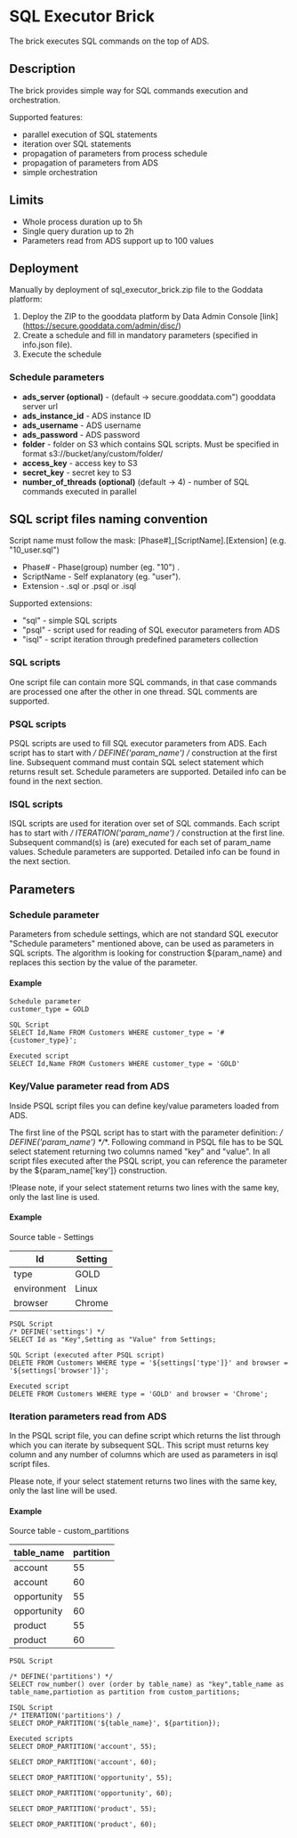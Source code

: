 SQL Executor Brick
==================
The brick executes SQL commands on the top of ADS. 

## Description
 
The brick provides simple way for SQL commands execution and orchestration. 

Supported features:
 
 * parallel execution of SQL statements
 * iteration over SQL statements
 * propagation of parameters from process schedule
 * propagation of parameters from ADS
 * simple orchestration 
 

## Limits

 * Whole process duration up to 5h
 * Single query duration up to 2h
 * Parameters read from ADS support up to 100 values

## Deployment

Manually by deployment of sql_executor_brick.zip file to the Goddata platform: 

1. Deploy the ZIP to the gooddata platform by Data Admin Console [link] (https://secure.gooddata.com/admin/disc/)
2. Create a schedule and fill in mandatory parameters (specified in info.json file).
3. Execute the schedule


###  Schedule parameters

 * **ads_server (optional)** - (default -> secure.gooddata.com") gooddata server url
 * **ads_instance_id** - ADS instance ID
 * **ads_username** - ADS username
 * **ads_password** - ADS password
 * **folder** - folder on S3 which contains SQL scripts. Must be specified in format s3://bucket/any/custom/folder/
 * **access_key** - access key to S3
 * **secret_key** - secret key to S3 
 * **number_of_threads** **(optional)** (default -> 4) - number of SQL commands executed in parallel


## SQL script files naming convention


Script name must follow the mask: \[Phase#\]_\[ScriptName\].\[Extension\] (e.g. "10_user.sql")

 * Phase# - Phase(group) number (eg. "10")  .
 * ScriptName - Self explanatory (eg. "user").
 * Extension - .sql or .psql or .isql

Supported extensions:

 * "sql" - simple SQL scripts
 * "psql" - script used for reading of SQL executor parameters from ADS
 * "isql" - script iteration through predefined parameters collection

### SQL scripts

One script file can contain more SQL commands, in that case commands are processed one after the other in one thread. SQL comments are supported.
 
### PSQL scripts

PSQL scripts are used to fill SQL executor parameters from ADS. 
Each script has to start with **/* DEFINE('param_name') */** construction at the first line. 
Subsequent command must contain SQL select statement which returns result set. Schedule parameters are supported. Detailed info can be found in the next section.

### ISQL scripts

ISQL scripts are used for iteration over set of SQL commands. 
Each script has to start with **/* ITERATION('param_name') */** construction at the first line. 
Subsequent command(s) is (are) executed for each set of param_name values. Schedule parameters are supported. Detailed info can be found in the next section.


## Parameters

### Schedule parameter

Parameters from schedule settings, which are not standard SQL executor "Schedule parameters" mentioned above, can be used as parameters in SQL scripts. The algorithm is looking for construction ${param_name} and replaces this section by the value of the parameter.

#### Example
    
    Schedule parameter
    customer_type = GOLD
    
    SQL Script
    SELECT Id,Name FROM Customers WHERE customer_type = '#{customer_type}';
    
    Executed script
    SELECT Id,Name FROM Customers WHERE customer_type = 'GOLD'

### Key/Value parameter read from ADS

Inside PSQL script files you can define key/value parameters loaded from ADS. 

The first line of the PSQL script has to start with the parameter definition: **/* DEFINE('param_name') */**. Following command in PSQL file has to be SQL select statement returning two columns named "key" and "value". In all script files executed after the PSQL script, you can reference the parameter by the ${param_name['key']} construction.

!Please note, if your select statement returns two lines with the same key, only the last line is used. 

#### Example

Source table - Settings

| Id | Setting |
|----------|----------|
| type | GOLD |
| environment | Linux |
| browser | Chrome |
    
    PSQL Script
    /* DEFINE('settings') */
    SELECT Id as "Key",Setting as "Value" from Settings;

    SQL Script (executed after PSQL script)
    DELETE FROM Customers WHERE type = '${settings['type']}' and browser = '${settings['browser']}'; 
    
    Executed script
    DELETE FROM Customers WHERE type = 'GOLD' and browser = 'Chrome';
    
### Iteration parameters read from ADS

In the PSQL script file, you can define script which returns the list through which you can iterate by subsequent SQL. This script must returns key column and any number of columns which are used as parameters in isql script files. 

Please note, if your select statement returns two lines with the same key, only the last line will be used.

#### Example

Source table - custom_partitions

| table_name | partition |
|----------|----------|
| account | 55 |
| account | 60 |
| opportunity | 55 |
| opportunity | 60 |
| product | 55 |
| product | 60 |


    PSQL Script
    
    /* DEFINE('partitions') */
    SELECT row_number() over (order by table_name) as "key",table_name as table_name,partiotion as partition from custom_partitions;

    ISQL Script
    /* ITERATION('partitions') /
    SELECT DROP_PARTITION('${table_name}', ${partition});

    Executed scripts
    SELECT DROP_PARTITION('account', 55);
    
    SELECT DROP_PARTITION('account', 60);
    
    SELECT DROP_PARTITION('opportunity', 55);
    
    SELECT DROP_PARTITION('opportunity', 60);
    
    SELECT DROP_PARTITION('product', 55);
    
    SELECT DROP_PARTITION('product', 60);
